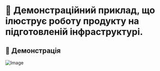 
# 🚀 Демонстраційний приклад, що ілюструє роботу продукту на підготовленій інфраструктурі.

## **🎥 Демонстрація**

![Image](.demo/2.gif)
